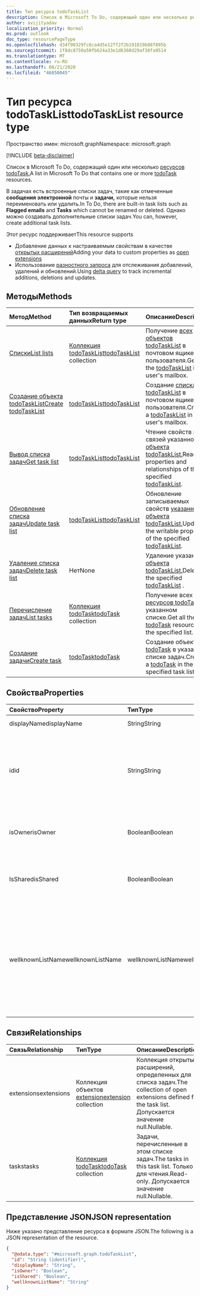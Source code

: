 ```yaml
---
title: Тип ресурса todoTaskList
description: Список в Microsoft To Do, содержащий один или несколько ресурсов todoTask.
author: avijityadav
localization_priority: Normal
ms.prod: outlook
doc_type: resourcePageType
ms.openlocfilehash: d34f90329fc6ca4d5e12ff2f2b191819b88f895b
ms.sourcegitcommit: 1f8dc8750a50fb624a33e1d6360d29af38fa9514
ms.translationtype: MT
ms.contentlocale: ru-RU
ms.lasthandoff: 08/21/2020
ms.locfileid: "46850045"
---
```

# <a name="todotasklist-resource-type"></a><span data-ttu-id="9753c-103">Тип ресурса todoTaskList</span><span class="sxs-lookup"><span data-stu-id="9753c-103">todoTaskList resource type</span></span>

<span data-ttu-id="9753c-104">Пространство имен: microsoft.graph</span><span class="sxs-lookup"><span data-stu-id="9753c-104">Namespace: microsoft.graph</span></span>

[!INCLUDE [beta-disclaimer](../../includes/beta-disclaimer.md)]

<span data-ttu-id="9753c-105">Список в Microsoft To Do, содержащий один или несколько [ресурсов todoTask.](./todotask.md)</span><span class="sxs-lookup"><span data-stu-id="9753c-105">A list in Microsoft To Do that contains one or more [todoTask](./todotask.md) resources.</span></span> 

<span data-ttu-id="9753c-106">В задачах есть встроенные списки задач, такие как отмеченные **сообщения электронной** почты и **задачи,** которые нельзя переименовать или удалить.</span><span class="sxs-lookup"><span data-stu-id="9753c-106">In To Do, there are built-in task lists such as **Flagged emails** and **Tasks** which cannot be renamed or deleted.</span></span>  <span data-ttu-id="9753c-107">Однако можно создавать дополнительные списки задач.</span><span class="sxs-lookup"><span data-stu-id="9753c-107">You can, however, create additional task lists.</span></span>

<span data-ttu-id="9753c-108">Этот ресурс поддерживает</span><span class="sxs-lookup"><span data-stu-id="9753c-108">This resource supports</span></span>
* <span data-ttu-id="9753c-109">Добавление данных к настраиваемым свойствам в качестве [открытых расширений](/graph/extensibility-overview)</span><span class="sxs-lookup"><span data-stu-id="9753c-109">Adding your data to custom properties as [open extensions](/graph/extensibility-overview)</span></span>
* <span data-ttu-id="9753c-110">Использование [разностного запроса](/graph/delta-query-overview) для отслеживания добавлений, удалений и обновлений.</span><span class="sxs-lookup"><span data-stu-id="9753c-110">Using [delta query](/graph/delta-query-overview) to track incremental additions, deletions and updates.</span></span>

## <a name="methods"></a><span data-ttu-id="9753c-111">Методы</span><span class="sxs-lookup"><span data-stu-id="9753c-111">Methods</span></span>
|<span data-ttu-id="9753c-112">Метод</span><span class="sxs-lookup"><span data-stu-id="9753c-112">Method</span></span>|<span data-ttu-id="9753c-113">Тип возвращаемых данных</span><span class="sxs-lookup"><span data-stu-id="9753c-113">Return type</span></span>|<span data-ttu-id="9753c-114">Описание</span><span class="sxs-lookup"><span data-stu-id="9753c-114">Description</span></span>|
|:---|:---|:---|
|[<span data-ttu-id="9753c-115">Списки</span><span class="sxs-lookup"><span data-stu-id="9753c-115">List lists</span></span>](../api/todo-list-lists.md) | <span data-ttu-id="9753c-116">[Коллекция todoTaskList](todotasklist.md)</span><span class="sxs-lookup"><span data-stu-id="9753c-116">[todoTaskList](todotasklist.md) collection</span></span> | <span data-ttu-id="9753c-117">Получение [всех объектов todoTaskList](todotasklist.md) в почтовом ящике пользователя.</span><span class="sxs-lookup"><span data-stu-id="9753c-117">Get all the [todoTaskList](todotasklist.md) in the user's mailbox.</span></span> |
|[<span data-ttu-id="9753c-118">Создание объекта todoTaskList</span><span class="sxs-lookup"><span data-stu-id="9753c-118">Create todoTaskList</span></span>](../api/todo-post-lists.md) | [<span data-ttu-id="9753c-119">todoTaskList</span><span class="sxs-lookup"><span data-stu-id="9753c-119">todoTaskList</span></span>](todotasklist.md) | <span data-ttu-id="9753c-120">Создание [списка todoTaskList](todotasklist.md) в почтовом ящике пользователя.</span><span class="sxs-lookup"><span data-stu-id="9753c-120">Create a [todoTaskList](todotasklist.md) in the user's mailbox.</span></span> |
|[<span data-ttu-id="9753c-121">Вывод списка задач</span><span class="sxs-lookup"><span data-stu-id="9753c-121">Get task list</span></span>](../api/todotasklist-get.md)|[<span data-ttu-id="9753c-122">todoTaskList</span><span class="sxs-lookup"><span data-stu-id="9753c-122">todoTaskList</span></span>](todotasklist.md)|<span data-ttu-id="9753c-123">Чтение свойств и связей указанного [объекта todoTaskList.](todotasklist.md)</span><span class="sxs-lookup"><span data-stu-id="9753c-123">Read the properties and relationships of the specified [todoTaskList](todotasklist.md).</span></span>|
|[<span data-ttu-id="9753c-124">Обновление списка задач</span><span class="sxs-lookup"><span data-stu-id="9753c-124">Update task list</span></span>](../api/todotasklist-update.md)|[<span data-ttu-id="9753c-125">todoTaskList</span><span class="sxs-lookup"><span data-stu-id="9753c-125">todoTaskList</span></span>](todotasklist.md)| <span data-ttu-id="9753c-126">Обновление записываемых свойств [указанного объекта todoTaskList.](todotasklist.md)</span><span class="sxs-lookup"><span data-stu-id="9753c-126">Update the writable properties of the specified [todoTaskList](todotasklist.md).</span></span>|
|[<span data-ttu-id="9753c-127">Удаление списка задач</span><span class="sxs-lookup"><span data-stu-id="9753c-127">Delete task list</span></span>](../api/todotasklist-delete.md)|<span data-ttu-id="9753c-128">Нет</span><span class="sxs-lookup"><span data-stu-id="9753c-128">None</span></span>| <span data-ttu-id="9753c-129">Удаление указанного [объекта todoTaskList.](todotasklist.md)</span><span class="sxs-lookup"><span data-stu-id="9753c-129">Delete the specified [todoTaskList](todotasklist.md) .</span></span>|
|[<span data-ttu-id="9753c-130">Перечисление задач</span><span class="sxs-lookup"><span data-stu-id="9753c-130">List tasks</span></span>](../api/todotasklist-list-tasks.md)|<span data-ttu-id="9753c-131">[Коллекция todoTask](todotask.md)</span><span class="sxs-lookup"><span data-stu-id="9753c-131">[todoTask](todotask.md) collection</span></span>|<span data-ttu-id="9753c-132">Получение всех [ресурсов todoTask](todotask.md) в указанном списке.</span><span class="sxs-lookup"><span data-stu-id="9753c-132">Get all the [todoTask](todotask.md) resources in the specified list.</span></span>|
|[<span data-ttu-id="9753c-133">Создание задачи</span><span class="sxs-lookup"><span data-stu-id="9753c-133">Create task</span></span>](../api/todotasklist-post-tasks.md)|[<span data-ttu-id="9753c-134">todoTask</span><span class="sxs-lookup"><span data-stu-id="9753c-134">todoTask</span></span>](todotask.md)| <span data-ttu-id="9753c-135">Создание объекта [todoTask](todotask.md) в указанном списке задач.</span><span class="sxs-lookup"><span data-stu-id="9753c-135">Create a [todoTask](todotask.md) in the specified task list.</span></span>|

## <a name="properties"></a><span data-ttu-id="9753c-136">Свойства</span><span class="sxs-lookup"><span data-stu-id="9753c-136">Properties</span></span>
|<span data-ttu-id="9753c-137">Свойство</span><span class="sxs-lookup"><span data-stu-id="9753c-137">Property</span></span>|<span data-ttu-id="9753c-138">Тип</span><span class="sxs-lookup"><span data-stu-id="9753c-138">Type</span></span>|<span data-ttu-id="9753c-139">Описание</span><span class="sxs-lookup"><span data-stu-id="9753c-139">Description</span></span>|
|:---|:---|:---|
|<span data-ttu-id="9753c-140">displayName</span><span class="sxs-lookup"><span data-stu-id="9753c-140">displayName</span></span>|<span data-ttu-id="9753c-141">String</span><span class="sxs-lookup"><span data-stu-id="9753c-141">String</span></span>|<span data-ttu-id="9753c-142">Имя списка задач.</span><span class="sxs-lookup"><span data-stu-id="9753c-142">The name of the task list.</span></span>|
|<span data-ttu-id="9753c-143">id</span><span class="sxs-lookup"><span data-stu-id="9753c-143">id</span></span>|<span data-ttu-id="9753c-144">String</span><span class="sxs-lookup"><span data-stu-id="9753c-144">String</span></span>| <span data-ttu-id="9753c-145">Идентификатор списка задач, уникальный в почтовом ящике пользователя.</span><span class="sxs-lookup"><span data-stu-id="9753c-145">The identifier of the task list, unique in the user's mailbox.</span></span> <span data-ttu-id="9753c-146">Только для чтения.</span><span class="sxs-lookup"><span data-stu-id="9753c-146">Read-only.</span></span> <span data-ttu-id="9753c-147">Наследуется от [сущности](entity.md)</span><span class="sxs-lookup"><span data-stu-id="9753c-147">Inherited from [entity](entity.md)</span></span>|
|<span data-ttu-id="9753c-148">isOwner</span><span class="sxs-lookup"><span data-stu-id="9753c-148">isOwner</span></span>|<span data-ttu-id="9753c-149">Boolean</span><span class="sxs-lookup"><span data-stu-id="9753c-149">Boolean</span></span>| <span data-ttu-id="9753c-150">Имеет значение true, если пользователь является владельцем заданного списка задач.</span><span class="sxs-lookup"><span data-stu-id="9753c-150">True if the user is owner of the given task list.</span></span>|
|<span data-ttu-id="9753c-151">IsShared</span><span class="sxs-lookup"><span data-stu-id="9753c-151">isShared</span></span>|<span data-ttu-id="9753c-152">Boolean</span><span class="sxs-lookup"><span data-stu-id="9753c-152">Boolean</span></span>| <span data-ttu-id="9753c-153">Имеет значение True, если доступ к списку задач предоставлен другим пользователям</span><span class="sxs-lookup"><span data-stu-id="9753c-153">True if the task list is shared with other users</span></span>|
|<span data-ttu-id="9753c-154">wellknownListName</span><span class="sxs-lookup"><span data-stu-id="9753c-154">wellknownListName</span></span>|<span data-ttu-id="9753c-155">wellknownListName</span><span class="sxs-lookup"><span data-stu-id="9753c-155">wellknownListName</span></span>| <span data-ttu-id="9753c-156">Свойство, указывающее имя известного списка, если данный список является известным.</span><span class="sxs-lookup"><span data-stu-id="9753c-156">Property indicating the well-known list name if the given list is a well-known list.</span></span> <span data-ttu-id="9753c-157">Возможные значения: `none`, `defaultList`, `flaggedEmails`, `unknownFutureValue`.</span><span class="sxs-lookup"><span data-stu-id="9753c-157">Possible values are: `none`, `defaultList`, `flaggedEmails`, `unknownFutureValue`.</span></span>|

## <a name="relationships"></a><span data-ttu-id="9753c-158">Связи</span><span class="sxs-lookup"><span data-stu-id="9753c-158">Relationships</span></span>
|<span data-ttu-id="9753c-159">Связь</span><span class="sxs-lookup"><span data-stu-id="9753c-159">Relationship</span></span>|<span data-ttu-id="9753c-160">Тип</span><span class="sxs-lookup"><span data-stu-id="9753c-160">Type</span></span>|<span data-ttu-id="9753c-161">Описание</span><span class="sxs-lookup"><span data-stu-id="9753c-161">Description</span></span>|
|:---|:---|:---|
|<span data-ttu-id="9753c-162">extensions</span><span class="sxs-lookup"><span data-stu-id="9753c-162">extensions</span></span>|<span data-ttu-id="9753c-163">Коллекция объектов [extension](extension.md)</span><span class="sxs-lookup"><span data-stu-id="9753c-163">[extension](extension.md) collection</span></span>| <span data-ttu-id="9753c-164">Коллекция открытых расширений, определенных для списка задач.</span><span class="sxs-lookup"><span data-stu-id="9753c-164">The collection of open extensions defined for the task list.</span></span> <span data-ttu-id="9753c-165">Допускается значение null.</span><span class="sxs-lookup"><span data-stu-id="9753c-165">Nullable.</span></span>|
|<span data-ttu-id="9753c-166">tasks</span><span class="sxs-lookup"><span data-stu-id="9753c-166">tasks</span></span>|<span data-ttu-id="9753c-167">[Коллекция todoTask](todotask.md)</span><span class="sxs-lookup"><span data-stu-id="9753c-167">[todoTask](todotask.md) collection</span></span>|<span data-ttu-id="9753c-168">Задачи, перечисленные в этом списке задач.</span><span class="sxs-lookup"><span data-stu-id="9753c-168">The tasks in this task list.</span></span> <span data-ttu-id="9753c-169">Только для чтения.</span><span class="sxs-lookup"><span data-stu-id="9753c-169">Read-only.</span></span> <span data-ttu-id="9753c-170">Допускается значение null.</span><span class="sxs-lookup"><span data-stu-id="9753c-170">Nullable.</span></span>|

## <a name="json-representation"></a><span data-ttu-id="9753c-171">Представление JSON</span><span class="sxs-lookup"><span data-stu-id="9753c-171">JSON representation</span></span>
<span data-ttu-id="9753c-172">Ниже указано представление ресурса в формате JSON.</span><span class="sxs-lookup"><span data-stu-id="9753c-172">The following is a JSON representation of the resource.</span></span>
<!-- {
  "blockType": "resource",
  "keyProperty": "id",
  "@odata.type": "microsoft.graph.todoTaskList",
  "baseType": "microsoft.graph.entity",
  "openType": false
}
-->
``` json
{
  "@odata.type": "#microsoft.graph.todoTaskList",
  "id": "String (identifier)",
  "displayName": "String",
  "isOwner": "Boolean",
  "isShared": "Boolean",
  "wellknownListName": "String"
}
```

